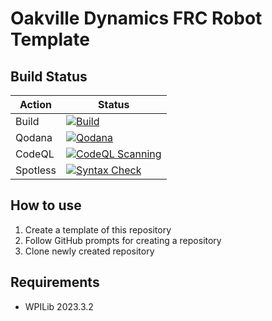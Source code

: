 # Oakville Dynamics FRC Robot Template

## Build Status

| Action   | Status                                                                                                                                                                                                            |
| -------- | ----------------------------------------------------------------------------------------------------------------------------------------------------------------------------------------------------------------- |
| Build    | [![Build](https://github.com/OakvilleDynamics/frc-robot-template/actions/workflows/build.yml/badge.svg)](https://github.com/OakvilleDynamics/frc-robot-template/actions/workflows/build.yml)                      |
| Qodana   | [![Qodana](https://github.com/OakvilleDynamics/frc-robot-template/actions/workflows/qodana.yml/badge.svg)](https://github.com/OakvilleDynamics/frc-robot-template/actions/workflows/qodana.yml)                   |
| CodeQL   | [![CodeQL Scanning](https://github.com/OakvilleDynamics/frc-robot-template/actions/workflows/codeql.yml/badge.svg)](https://github.com/OakvilleDynamics/frc-robot-template/actions/workflows/codeql.yml)          |
| Spotless | [![Syntax Check](https://github.com/OakvilleDynamics/frc-robot-template/actions/workflows/syntax-check.yml/badge.svg)](https://github.com/OakvilleDynamics/frc-robot-template/actions/workflows/syntax-check.yml) |

## How to use

1. Create a template of this repository
2. Follow GitHub prompts for creating a repository
3. Clone newly created repository

## Requirements

* WPILib 2023.3.2
